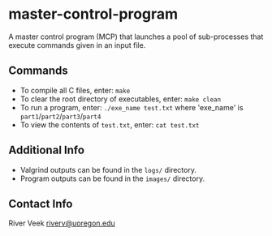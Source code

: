 # master-control-program
A master control program (MCP) that launches a pool of sub-processes that execute commands given in an input file.


## Commands
- To compile all C files, enter:
```make```
- To clear the root directory of executables, enter:
```make clean```
- To run a program, enter:
```./exe_name test.txt``` where 'exe_name' is ```part1```/```part2```/```part3```/```part4```
- To view the contents of ```test.txt```, enter:
```cat test.txt```

## Additional Info
- Valgrind outputs can be found in the ```logs/``` directory.
- Program outputs can be found in the ```images/``` directory.


## Contact Info
River Veek
riverv@uoregon.edu

